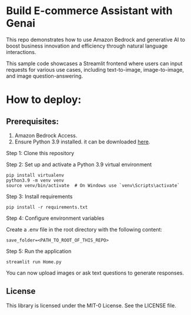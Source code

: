 # Build E-commerce Assistant with Genai

This repo demonstrates how to use Amazon Bedrock and generative AI to boost business innovation and efficiency through natural language interactions.

This sample code showcases a Streamlit frontend where users can input requests for various use cases, including text-to-image, image-to-image, and image question-answering.

# How to deploy:

## Prerequisites:
1. Amazon Bedrock Access.
2. Ensure Python 3.9 installed. it can be downloaded [here](https://www.python.org/downloads/release/python-3911/).

Step 1: Clone this repository

Step 2: Set up and activate a Python 3.9 virtual environment

```
pip install virtualenv
python3.9 -m venv venv
source venv/bin/activate  # On Windows use `venv\Scripts\activate`
```
Step 3: Install requirements

```
pip install -r requirements.txt
```
Step 4: Configure environment variables

Create a .env file in the root directory with the following content:

```
save_folder=<PATH_TO_ROOT_OF_THIS_REPO>
```
Step 5: Run the application

```
streamlit run Home.py
```
You can now upload images or ask text questions to generate responses.


## License

This library is licensed under the MIT-0 License. See the LICENSE file.